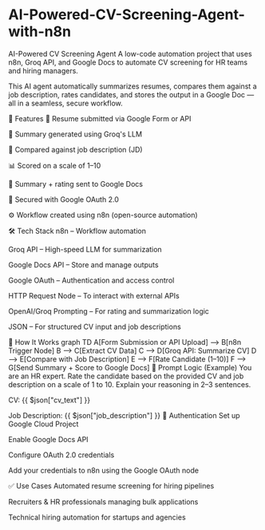 # AI-Powered-CV-Screening-Agent-with-n8n

 AI-Powered CV Screening Agent
A low-code automation project that uses n8n, Groq API, and Google Docs to automate CV screening for HR teams and hiring managers.

This AI agent automatically summarizes resumes, compares them against a job description, rates candidates, and stores the output in a Google Doc — all in a seamless, secure workflow.

📌 Features
🔄 Resume submitted via Google Form or API

📑 Summary generated using Groq's LLM

🎯 Compared against job description (JD)

📊 Scored on a scale of 1–10

📁 Summary + rating sent to Google Docs

🔐 Secured with Google OAuth 2.0

⚙️ Workflow created using n8n (open-source automation)

🛠️ Tech Stack
n8n – Workflow automation

Groq API – High-speed LLM for summarization

Google Docs API – Store and manage outputs

Google OAuth – Authentication and access control

HTTP Request Node – To interact with external APIs

OpenAI/Groq Prompting – For rating and summarization logic

JSON – For structured CV input and job descriptions

🚀 How It Works
graph TD
  A[Form Submission or API Upload] --> B[n8n Trigger Node]
  B --> C[Extract CV Data]
  C --> D[Groq API: Summarize CV]
  D --> E[Compare with Job Description]
  E --> F[Rate Candidate (1–10)]
  F --> G[Send Summary + Score to Google Docs]
🧠 Prompt Logic (Example)
You are an HR expert. Rate the candidate based on the provided CV and job description on a scale of 1 to 10.
Explain your reasoning in 2–3 sentences.

CV:
{{ $json["cv_text"] }}

Job Description:
{{ $json["job_description"] }}
🔐 Authentication
Set up Google Cloud Project

Enable Google Docs API

Configure OAuth 2.0 credentials

Add your credentials to n8n using the Google OAuth node

✅ Use Cases
Automated resume screening for hiring pipelines


Recruiters & HR professionals managing bulk applications

Technical hiring automation for startups and agencies


